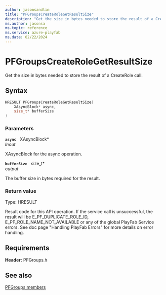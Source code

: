 ```yaml
---
author: jasonsandlin
title: "PFGroupsCreateRoleGetResultSize"
description: "Get the size in bytes needed to store the result of a CreateRole call."
ms.author: jasonsa
ms.topic: reference
ms.service: azure-playfab
ms.date: 02/22/2024
---
```


# PFGroupsCreateRoleGetResultSize  

Get the size in bytes needed to store the result of a CreateRole call.  

## Syntax  
  
```cpp
HRESULT PFGroupsCreateRoleGetResultSize(  
    XAsyncBlock* async,  
    size_t* bufferSize  
)  
```  
  
### Parameters  
  
**`async`** &nbsp; XAsyncBlock*  
*_Inout_*  
  
XAsyncBlock for the async operation.  
  
**`bufferSize`** &nbsp; size_t*  
*output*  
  
The buffer size in bytes required for the result.  
  
  
### Return value
Type: HRESULT
  
Result code for this API operation. If the service call is unsuccessful, the result will be E_PF_DUPLICATE_ROLE_ID, E_PF_ROLE_NAME_NOT_AVAILABLE or any of the global PlayFab Service errors. See doc page "Handling PlayFab Errors" for more details on error handling.
  
  
## Requirements  
  
**Header:** PFGroups.h
  
## See also  
[PFGroups members](../pfgroups_members.md)  

  
  
